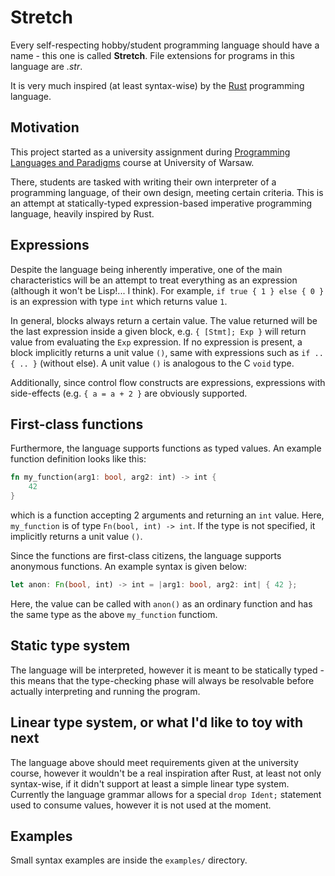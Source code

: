 # Stretch

Every self-respecting hobby/student programming language should have a name -
this one is called **Stretch**. File extensions for programs in this language
are *.str*.

It is very much inspired (at least syntax-wise) by the [Rust](http://rust-lang)
programming language.

## Motivation

This project started as a university assignment during
[Programming Languages and Paradigms](https://usosweb.mimuw.edu.pl/kontroler.php?_action=katalog2%2Fprzedmioty%2FpokazPrzedmiot&kod=1000-216bJPP&lang=en)
course at University of Warsaw.

There, students are tasked with writing their own interpreter of a programming
language, of their own design, meeting certain criteria. This is an attempt at
statically-typed expression-based imperative programming language, heavily
inspired by Rust.

## Expressions

Despite the language being inherently imperative, one of the main
characteristics will be an attempt to treat everything as an expression
(although it won't be Lisp!... I think). For example, `if true { 1 } else { 0 }`
is an expression with type `int` which returns value `1`.

In general, blocks always return a certain value. The value returned will be the
last expression inside a given block, e.g. `{ [Stmt]; Exp }` will return value
from evaluating the `Exp` expression. If no expression is present, a block
implicitly returns a unit value `()`, same with expressions such as `if .. { ..
}` (without else). A unit value `()` is analogous to the C `void` type.

Additionally, since control flow constructs are expressions, expressions with
side-effects (e.g. `{ a = a + 2 }` are obviously supported.

## First-class functions
Furthermore, the language supports functions as typed values. An example
function definition looks like this:
```rust
fn my_function(arg1: bool, arg2: int) -> int {
	42
}
```
which is a function accepting 2 arguments and returning an `int` value. Here,
`my_function` is of type `Fn(bool, int) -> int`. If the type is not specified,
it implicitly returns a unit value `()`.

Since the functions are first-class citizens, the language supports anonymous
functions. An example syntax is given below:
```rust
let anon: Fn(bool, int) -> int = |arg1: bool, arg2: int| { 42 };
```
Here, the value can be called with `anon()` as an ordinary function and has the
same type as the above `my_function` functiom.

## Static type system
The language will be interpreted, however it is meant to be statically typed -
this means that the type-checking phase will always be resolvable before
actually interpreting and running the program.

## Linear type system, or what I'd like to toy with next
The language above should meet requirements given at the university course,
however it wouldn't be a real inspiration after Rust, at least not only
syntax-wise, if it didn't support at least a simple linear type system.
Currently the language grammar allows for a special `drop Ident;` statement used
to consume values, however it is not used at the moment.

## Examples
Small syntax examples are inside the `examples/` directory.
